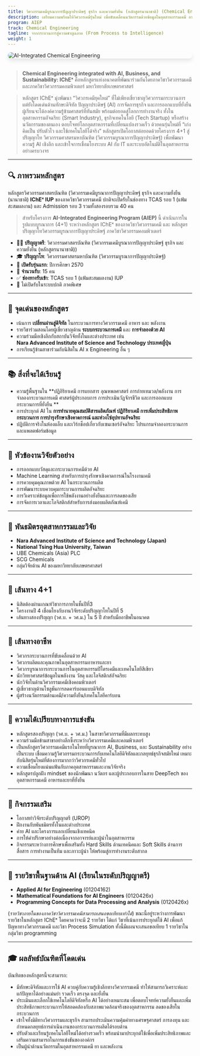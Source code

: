 ```yaml
---
title: วิศวกรรมเคมีบูรณาการปัญญาประดิษฐ์ ธุรกิจ และความยั่งยืน (หลักสูตรนานาชาติ) (Chemical Engineering integrated with AI, Business, and Sustainability (IChEˣ))
description: เตรียมความพร้อมให้วิศวกรเคมีรุ่นใหม่ เพื่อขับเคลื่อนนวัตกรรมด้วยข้อมูลในอุตสาหกรรมเคมี อาหาร ยา และพลังงาน
program: AIEP
track: Chemical Engineering
tagline: จากกระบวนการสู่ความชาญฉลาด (From Process to Intelligence)
weight: 1
---
```


<img src="../../../../img/banners/chemical-hero.png"
     alt="AI-Integrated Chemical Engineering"
     style="max-width: 100%; height: auto; margin: 0 0 2rem 0; border-radius: 1rem; box-shadow: 0 6px 12px rgba(0,0,0,0.1); display: block;" />


> **Chemical Engineering integrated with AI, Business, and Sustainability: IChEˣ** คือหลักสูตรแห่งอนาคตที่พัฒนาร่วมกันโดยภาควิชาวิศวกรรมเคมี และภาควิชาวิศวกรรมคอมพิวเตอร์ มหาวิทยาลัยเกษตรศาสตร์

> หลักสูตร IChEˣ มุ่งพัฒนา “วิศวกรเคมียุคใหม่” ที่ไม่เพียงเชี่ยวชาญวิศวกรรมกระบวนการ แต่ยังโดดเด่นด้านทักษะดิจิทัล ปัญญาประดิษฐ์ (AI) การจัดการธุรกิจ และการออกแบบที่ยั่งยืน ผู้เรียนจะได้องค์ความรู้ข้ามศาสตร์ที่ทันสมัย พร้อมต่อยอดสู่โลกการทำงานจริง ทั้งในอุตสาหกรรมอัจฉริยะ (Smart Industry), ธุรกิจเทคโนโลยี (Tech Startup) หรือสร้างนวัตกรรมของตนเอง ตอบโจทย์โลกอุตสาหกรรมที่เปลี่ยนแปลงรวดเร็ว ด้วยคนรุ่นใหม่ที่ “เก่ง คิดเป็น ปรับตัวไว และใช้เทคโนโลยีได้จริง” หลักสูตรเปิดโอกาสต่อยอดด้วยโครงการ 4+1 สู่ปริญญาโท วิศวกรรมศาสตรมหาบัณฑิต (วิศวกรรมบูรณาการปัญญาประดิษฐ์) เพื่อพัฒนาความรู้ AI เชิงลึก และเข้าใจการเชื่อมโยงระบบ AI กับ IT และระบบอัตโนมัติในอุตสาหกรรมอย่างครบวงจร
  
---

## 🔍 ภาพรวมหลักสูตร

หลักสูตรวิศวกรรมศาสตรบัณฑิต (วิศวกรรมเคมีบูรณาการปัญญาประดิษฐ์ ธุรกิจ และความยั่งยืน (นานาชาติ) **IChEˣ IUP**  ของภาควิชาวิศวกรรมเคมี ปกติจะเปิดรับในช่องทาง TCAS รอบ 1 (แฟ้มสะสมผลงาน) และ Admission รอบ 3 รวมทั้งสองรอบรวม 40 คน

> สำหรับโครงการ **AI-Integrated Engineering Program (AIEP)** นี้ ดำเนินการในรูปแบบบูรณาการ (4+1) ระหว่างหลักสูตร IChEˣ  ของภาควิชาวิศวกรรมเคมี และ หลักสูตรปริญญาโทวิศวกรรมบูรณาการปัญญาประดิษฐ์ ภาควิชาวิศวกรรมคอมพิวเตอร์ 

- 🧑‍🏫 **ปริญญาตรี**: วิศวกรรมศาสตรบัณฑิต (วิศวกรรมเคมีบูรณาการปัญญาประดิษฐ์ ธุรกิจ และความยั่งยืน (หลักสูตรนานาชาติ))  
- 🎓 **ปริญญาโท**: วิศวกรรมศาสตรมหาบัณฑิต (วิศวกรรมบูรณาการปัญญาประดิษฐ์)  
- 📅 **เปิดรับรุ่นแรก**: ปีการศึกษา 2570  
- 👥 **จำนวนรับ**: 15 คน  
- ✅ **ช่องทางรับเข้า**: TCAS รอบ 1 (แฟ้มสะสมผลงาน) IUP
- 🚫 ไม่เปิดรับในระบบปกติ ภาคพิเศษ

---

## 🧠 จุดเด่นของหลักสูตร

 
- เน้นการ **เปลี่ยนผ่านสู่ดิจิทัล** ในกระบวนการทางวิศวกรรมเคมี อาหาร และ พลังงาน 
- รายวิชาร่วมสอนโดยผู้เชี่ยวชาญด้าน **ระบบกระบวนการเคมี** และ **การจำลองด้วย AI**  
- ความร่วมมือเชิงลึกกับสถาบันวิจัยทั้งในและต่างประเทศ เช่น  
  **Nara Advanced Institute of Science and Technology ประเทศญี่ปุ่น**
- การเรียนรู้ข้ามสาขาร่วมกับนิสิตใน AI x Engineering อื่น ๆ

---

## 📚 สิ่งที่จะได้เรียนรู้

- ความรู้พื้นฐานใน **ปฏิกิริยาเคมี การแยกสาร อุณหพลศาสตร์ การถ่ายเทมวล/พลังงาน การจำลองกระบวนการเคมี ศาสตร์ผู้ประกอบการ การประเมินวัฏจักรชีวิต และการออกแบบกระบวนการที่ยั่งยืน **  
- การประยุกต์ AI ใน **การทำนายคุณสมบัติสารผลิตภัณฑ์ ปฏิกิริยาเคมี การเพิ่มประสิทธิภาพกระบวนการ การบำรุงรักษาเชิงคาดการณ์ และห่วงโซ่อุปทานอัจฉริยะ**  
- ปฏิบัติการจริงในห้องแล็บ และเวิร์กช็อปเกี่ยวกับเซนเซอร์อัจฉริยะ โปรแกรมจำลองกระบวนการ และแพลตฟอร์มข้อมูล

---

## 🧪 หัวข้องานวิจัยตัวอย่าง

- การออกแบบวัสดุและกระบวนการเคมีด้วย AI  
- Machine Learning สำหรับการบำรุงรักษาเชิงคาดการณ์ในโรงงานเคมี  
- การควบคุมคุณภาพด้วย AI ในกระบวนการผลิต   
- การพัฒนาระบบควบคุมกระบวนการผลิตอัจฉริยะ
- การวิเคราะห์ข้อมูลเพื่อการใช้พลังงานอย่างยั่งยืนและการลดของเสีย  
- การจัดการเวลาและโลจิสติกส์สำหรับการส่งมอบผลิตภัณฑ์เคมี

---

## 🤝 พันธมิตรอุตสาหกรรมและวิจัย

- **Nara Advanced Institute of Science and Technology (Japan)**  
- **National Tsing Hua University, Taiwan**
- UBE Chemicals (Asia) PLC
- SCG Chemicals  
- กลุ่มวิจัยด้าน AI ของมหาวิทยาลัยเกษตรศาสตร์

---

## 🔄 เส้นทาง 4+1

- นิสิตต้องผ่านเกณฑ์วิชาการภายในชั้นปีที่3
- โครงงานปี 4 เชื่อมโยงกับงานวิจัยระดับปริญญาโทในปีที่ 5  
- เส้นทางสองปริญญา (วศ.บ. + วศ.ม.) ใน 5 ปี สำหรับมืออาชีพในอนาคต

---

## 🧭 เส้นทางอาชีพ

- วิศวกรกระบวนการที่ขับเคลื่อนด้วย AI  
- วิศวกรผลิตและคุณภาพในอุตสาหกรรมอาหารและยา  
- วิศวกรบูรณาการกระบวนการในอุตสาหกรรมปิโตรเคมีและเทคโนโลยีสีเขียว  
- นักวิทยาศาสตร์ข้อมูลในพลังงาน วัสดุ และโลจิสติกส์อัจฉริยะ  
- นักวิจัยในด้านวิศวกรรมเคมีเชิงคอมพิวเตอร์
- ผู้เชี่ยวชาญด้านโซลูชันการลดคาร์บอนแบบดิจิทัล
- ผู้สร้างนวัตกรรมด้านเคมี/ความยั่งยืน/เทคโนโลยีคาร์บอน

---

## 🌟 ความได้เปรียบทางการแข่งขัน

- หลักสูตรสองปริญญา (วศ.บ. + วศ.ม.) ในสาขาวิศวกรรมที่มีผลกระทบสูง  
- ความร่วมมือข้ามสาขาอย่างลึกซึ้งระหว่างวิศวกรรมเคมีและคอมพิวเตอร์
- เป็นหลักสูตรวิศวกรรมเคมีแรกในไทยที่บูรณาการ AI, Business, และ Sustainability อย่างเป็นระบบ เชื่อมความรู้วิศวกรรมกระบวนการกับเทคโนโลยีดิจิทัลและกลยุทธ์ธุรกิจสมัยใหม่ เหมาะกับนิสิตรุ่นใหม่ที่ต้องการมากกว่าวิศวกรเคมีทั่วไป 
- ความเชื่อมโยงแน่นแฟ้นกับภาคอุตสาหกรรมและงานวิจัยจริง  
- หลักสูตรปลูกฝัง mindset ของนักพัฒนา นวัตกร และผู้ประกอบการในสาย DeepTech ของอุตสาหกรรมเคมี อาหารและยาที่ยั่งยืน

---

## 🎒 กิจกรรมเสริม

- โอกาสทำวิจัยระดับปริญญาตรี (UROP)  
- ฝึกงานกับพันธมิตรทั้งในและต่างประเทศ  
- ค่าย AI และโครงการแลกเปลี่ยนเชิงเทคนิค  
- การให้คำปรึกษาอย่างต่อเนื่องจากอาจารย์และผู้นำในอุตสาหกรรม
- กิจกรรมระหว่างการศึกษาเพื่อเสริมทั้ง Hard Skills ด้านเทคนิคและ Soft Skills ด้านการสื่อสาร การทำงานเป็นทีม และภาวะผู้นำ ให้พร้อมสู่การทำงานระดับสากล

---

## 🧩 รายวิชาพื้นฐานด้าน AI (เรียนในระดับปริญญาตรี)

- **Applied AI for Engineering** (01204162)  
- **Mathematical Foundations for AI Engineers** (0120426x)  
- **Programming Concepts for Data Processing and Analysis** (0120426x)

(*รายวิชาภายในของภาควิชาวิศวกรรมเคมีสามารถเสนอขอเทียบเท่าได้*)
ขณะนี้อยู่ระหว่างการพัฒนารายวิชาในหลักสูตร IChEˣ โดยคาดว่าจะมี 2 รายวิชา ได้แก่ วิชาที่เน้นการประยุกต์ใช้ AI เพื่อแก้ปัญหาทางวิศวกรรมเคมี และวิชา Process Simulation ทั้งนี้มีแผนจะเสนอขอเทียบ 1 รายวิชาในกลุ่มวิชา programming 

---

## 🎓 ผลลัพธ์บัณฑิตที่โดดเด่น

บัณฑิตของหลักสูตรนี้จะสามารถ:

- มีทักษะดิจิทัลและการใช้ AI ควบคู่กับความรู้เชิงลึกทางวิศวกรรมเคมี ทำให้สามารถวิเคราะห์และแก้ปัญหาได้อย่างแม่นยำ รวดเร็ว ตรงจุด และยั่งยืน
- ประเมินและเลือกใช้เทคโนโลยีดิจิทัลหรือ AI ได้อย่างเหมาะสม เพื่อตอบโจทย์ความยั่งยืนและเพิ่มประสิทธิภาพกระบวนการให้สอดคล้องกับสภาพแวดล้อมจริงของอุตสาหกรรม ลดของเสียในกระบวนการ
- เข้าใจทั้งมิติทางวิศวกรรมและธุรกิจ สามารถประเมินความคุ้มค่าทางเศรษฐศาสตร์ การลงทุน และกำหนดกลยุทธ์การดำเนินงานของกระบวนการผลิตได้รอบด้าน
- ปรับตัวและเรียนรู้เทคโนโลยีใหม่ได้อย่างรวดเร็ว พร้อมนำมาประยุกต์ใช้เพื่อเพิ่มประสิทธิภาพและเสริมความสามารถในการแข่งขันขององค์กร
- เป็นผู้นำด้านนวัตกรรมในอุตสาหกรรมเคมี ยา และพลังงาน

